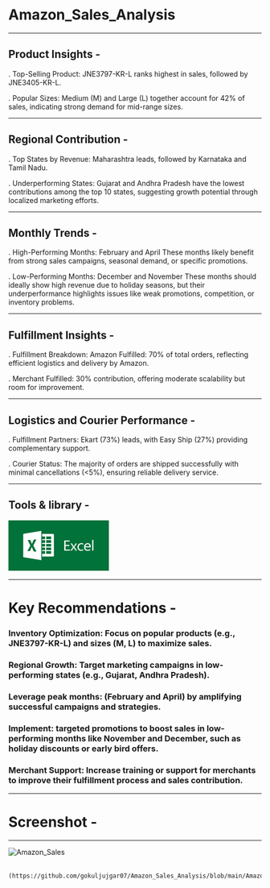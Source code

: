 # Amazon_Sales_Analysis 

---

## Product Insights -

 . Top-Selling Product: JNE3797-KR-L ranks highest in sales, followed by JNE3405-KR-L.

 . Popular Sizes: Medium (M) and Large (L) together account for 42% of sales, indicating strong demand for mid-range sizes.

 ---

## Regional Contribution -

  . Top States by Revenue: Maharashtra leads, followed by Karnataka and Tamil Nadu.

  . Underperforming States: Gujarat and Andhra Pradesh have the lowest contributions among the top 10 states, suggesting growth potential through localized      marketing efforts.

  ---

## Monthly Trends -

  . High-Performing Months: February and April These months likely benefit from strong sales campaigns, seasonal demand, or specific promotions.

  . Low-Performing Months: December and November  These months should ideally show high revenue due to holiday seasons, but their underperformance highlights issues like weak promotions, competition, or inventory problems.

  ---

## Fulfillment Insights -

  . Fulfillment Breakdown: Amazon Fulfilled: 70% of total orders, reflecting efficient logistics and delivery by Amazon.

  . Merchant Fulfilled: 30% contribution, offering moderate scalability but room for improvement.

  ---

## Logistics and Courier Performance -

  . Fulfillment Partners: Ekart (73%) leads, with Easy Ship (27%) providing complementary support.

  . Courier Status: The majority of orders are shipped successfully with minimal cancellations (<5%), ensuring reliable delivery service.

  ---

## Tools & library -

<img src="https://github.com/gokuljujgar07/Coffee_Sales_Dashboard/blob/main/excel.jpg" alt="logo" width="200" height="100"/>


---




# Key Recommendations -


### Inventory Optimization: Focus on popular products (e.g., JNE3797-KR-L) and sizes (M, L) to maximize sales.

### Regional Growth: Target marketing campaigns in low-performing states (e.g., Gujarat, Andhra Pradesh).

### Leverage peak months: (February and April) by amplifying successful campaigns and strategies.

### Implement: targeted promotions to boost sales in low-performing months like November and December, such as holiday discounts or early bird offers.

### Merchant Support: Increase training or support for merchants to improve their fulfillment process and sales contribution.

---

# Screenshot -

---

<img width="913" alt="Amazon_Sales" src="https://github.com/user-attachments/assets/66fe6b1a-4546-4dd0-aa57-84527b2fd112" />







      (https://github.com/gokuljujgar07/Amazon_Sales_Analysis/blob/main/Amazon_Sales.png) &nbsp;

